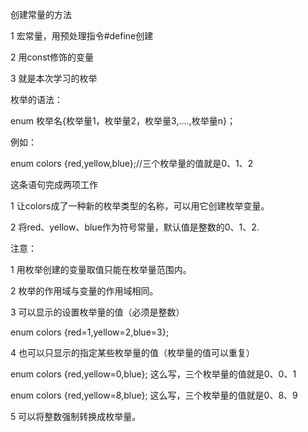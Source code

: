 创建常量的方法

1 宏常量，用预处理指令#define创建

2 用const修饰的变量

3 就是本次学习的枚举

枚举的语法：

enum 枚举名{枚举量1，枚举量2，枚举量3,....,枚举量n}；

例如：

enum colors {red,yellow,blue};//三个枚举量的值就是0、1、2

这条语句完成两项工作

1 让colors成了一种新的枚举类型的名称，可以用它创建枚举变量。

2 将red、yellow、blue作为符号常量，默认值是整数的0、1、2.

注意：

1 用枚举创建的变量取值只能在枚举量范围内。

2 枚举的作用域与变量的作用域相同。

3 可以显示的设置枚举量的值（必须是整数）

enum colors {red=1,yellow=2,blue=3};

4 也可以只显示的指定某些枚举量的值（枚举量的值可以重复）

enum colors  {red,yellow=0,blue};  这么写，三个枚举量的值就是0、0、1

enum colors  {red,yellow=8,blue};  这么写，三个枚举量的值就是0、8、9

5 可以将整数强制转换成枚举量。